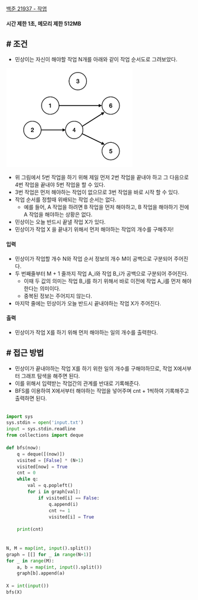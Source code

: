 
[백준 21937 - 작엽](https://www.acmicpc.net/problem/21937)

#### **시간 제한 1초, 메모리 제한 512MB**

## **# 조건**

- 민상이는 자신이 해야할 작업 N개를 아래와 같이 작업 순서도로 그려보았다.

![](Algorithm/baekjoon/assets/Pasted%20image%2020230819175741.png)

- 위 그림에서 5번 작업을 하기 위해 제일 먼저 2번 작업을 끝내야 하고 그 다음으로 4번 작업을 끝내야 5번 작업을 할 수 있다. 
- 3번 작업은 먼저 해야하는 작업이 없으므로 3번 작업을 바로 시작 할 수 있다.
- 작업 순서를 정할때 위배되는 작업 순서는 없다. 
	- 예를 들어, A 작업을 하려면 B 작업을 먼저 해야하고, B 작업을 해야하기 전에 A 작업을 해야하는 상황은 없다.
- 민상이는 오늘 반드시 끝낼 작업 X가 있다. 
- 민상이가 작업 X 을 끝내기 위해서 먼저 해야하는 작업의 개수를 구해주자!

#### **입력**
- 민상이가 작업할 개수 N와 작업 순서 정보의 개수 M이 공백으로 구분되어 주어진다.
- 두 번째줄부터 M + 1 줄까지 작업 A_i와 작업 B_i가 공백으로 구분되어 주어진다. 
	- 이때 두 값의 의미는 작업 B_i를 하기 위해서 바로 이전에 작업 A_i를 먼저 해야한다는 의미이다. 
	- 중복된 정보는 주어지지 않는다.
- 마지막 줄에는 민상이가 오늘 반드시 끝내야하는 작업 X가 주어진다.

#### **출력**
- 민상이가 작업 X를 하기 위해 먼저 해야하는 일의 개수를 출력한다.

## **# 접근 방법**

- 민상이가 끝내야하는 작업 X를 하기 위한 일의 개수를 구해야하므로, 작업 X에서부터 그래프 탐색을 해주면 된다.
- 이를 위해서 입력받는 작업간의 관계를 반대로 기록해준다.
- BFS를 이용하여 X에서부터 해야하는 작업을 넣어주며 cnt + 1씩하여 기록해주고 출력하면 된다.

```python

import sys  
sys.stdin = open('input.txt')  
input = sys.stdin.readline  
from collections import deque  
  
def bfs(now):  
    q = deque([(now)])  
    visited = [False] * (N+1)  
    visited[now] = True  
    cnt = 0  
    while q:  
        val = q.popleft()  
        for i in graph[val]:  
            if visited[i] == False:  
                q.append(i)  
                cnt += 1  
                visited[i] = True  
  
    print(cnt)  
  
  
N, M = map(int, input().split())  
graph = [[] for _ in range(N+1)]  
for _ in range(M):  
    a, b = map(int, input().split())  
    graph[b].append(a)  
  
X = int(input())  
bfs(X)
```